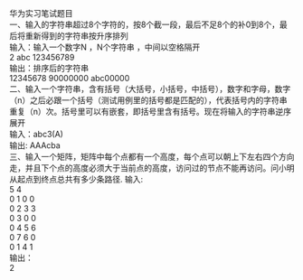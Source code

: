 华为实习笔试题目  
一、输入的字符串超过8个字符的，按8个截一段，最后不足8个的补0到8个，最后将重新得到的字符串按升序排列  
输入：输入一个数字N ，N个字符串 ，中间以空格隔开  
2  abc 123456789   
输出：排序后的字符串  
12345678 90000000 abc00000  
二、输入一个字符串，含有括号（大括号，小括号，中括号），数字和字母，数字（n）之后必跟一个括号（测试用例里的括号都是匹配的），代表括号内的字符串重复（n）次。括号里可以有嵌套，即括号里含有括号。现在将输入的字符串逆序展开  
输入：abc3(A)  
输出: AAAcba  
三、输入一个矩阵，矩阵中每个点都有一个高度，每个点可以朝上下左右四个方向走，并且下个点的高度必须大于当前点的高度，访问过的节点不能再访问。问小明从起点到终点总共有多少条路径.
输入:  
5 4  
0 1 0 0  
0 2 3 3  
0 3 0 0  
0 4 5 6  
0 7 6 0  
0 1 4 1  
输出：  
2
